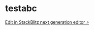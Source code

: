 # testabc

[Edit in StackBlitz next generation editor ⚡️](https://stackblitz.com/~/github.com/femto/testabc)
